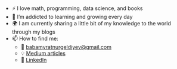 
- :zap: I love math, programming, data science, and books
- 🌱 I’m addicted to learning and growing every day
- :earth_africa: I am currently sharing a little bit of my knowledge to the world through my blogs
- 📫 How to find me: 
  - :email: babamyratnurgeldiyev@gmail.com 
  - :bulb: [Medium articles](https://medium.com/@babamyratnurgeldiyev_96773)
  - :office: [LinkedIn](https://www.linkedin.com/in/babamyrat-nurgeldiyew-2808b91ab/)

<!-- [![Babamyrat's github stats](https://github-readme-stats.vercel.app/api?username=babamyrat1003&count_private=true&show_icons=true&theme=radical&hide_rank=false)](https://github.com/babamyrat1003/github-readme-stats) -->

<!-- [![Top Langs](https://github-readme-stats.vercel.app/api/top-langs/?username=babamyrat1003)](https://github.com/babamyrat1003/github-readme-stats) -->
<!--
**babamyrat1003/babamyrat1003** is a ✨ _special_ ✨ repository because its `README.md` (this file) appears on your GitHub profile.

Here are some ideas to get you started:

- 🔭 I’m currently working on ...
- 🌱 I’m currently learning ...
- 👯 I’m looking to collaborate on ...
- 🤔 I’m looking for help with ...
- 💬 Ask me about ...
- 📫 How to reach me: ...
- 😄 Pronouns: ...
- ⚡ Fun fact: ...
-->
